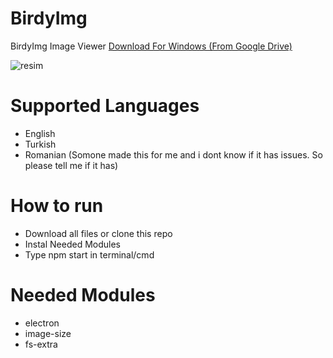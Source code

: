 # BirdyImg
BirdyImg Image Viewer  <a href="https://drive.google.com/file/d/1AtW-nxYYaj_jhO8vNVua_cGOdqlJBbUo/view?usp=sharing">Download For Windows (From Google Drive)</a>

![resim](https://user-images.githubusercontent.com/103432992/185452482-355b46d3-4ff1-454e-b62f-df59f2a366d0.png)

# Supported Languages
* English
* Turkish
* Romanian (Somone made this for me and i dont know if it has issues. So please tell me if it has)

# How to run
* Download all files or clone this repo
* Instal Needed Modules
* Type npm start in terminal/cmd

# Needed Modules
* electron
* image-size
* fs-extra
